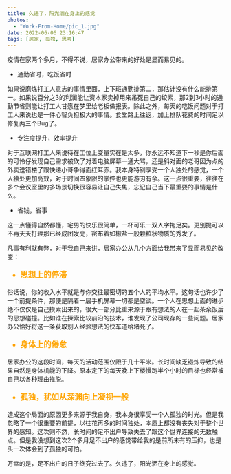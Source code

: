 ```yaml
---
title: 久违了，阳光洒在身上的感觉
photos:
  - "Work-From-Home/pic_1.jpg"
date: 2022-06-06 23:16:47
tags: [居家, 孤独, 思考]
---
```


疫情在家两个多月，不得不说，居家办公带来的好处是显而易见的。

<!-- more -->

* 通勤省时，吃饭省时

如果说磨炼打工人意志的事情里面，上下班通勤排第二，那估计没有什么能排第一。如果说百分之3的利润能让资本家卖掉用来吊死自己的绞索，那2到3小时的通勤节省则能让打工人甘愿在梦里给老板做报表。除此之外，每天的吃饭问题对于打工人来说也是一件心智负担极大的事情。食堂路上往返，加上排队花费的时间足以修复两三个Bug了。

* 专注度提升，效率提升

对于互联网打工人来说待在工位上变量实在是太多，你永远不知道下一秒是你后面的可怜仔发现自己需求被砍了对着电脑屏幕一通大骂，还是斜对面的老哥因为点的外卖送错楼了跟快递小哥争得面红耳赤。我本身特别享受一个人独处的感觉，一个人独处更加高效，对于时间四象限的掌控也更能游刃有余。这一点很重要，往往在多个会议室里的多场景切换很容易让自己失焦，忘记自己当下最重要的事情是什么。

* 省钱，省事

这一点懂得自然都懂，宅男的快乐很简单，一杯可乐一双人字拖足矣。更别提可以不再天天打理那已经成团发亮，密布着如椒盐一般颗粒状物质的秀发了。

凡事有利就有弊，对于我自己来讲，居家办公从几个方面给我带来了显而易见的改变：

<span style="color:orange;font-weight:700;font-size:18px">

* 思想上的停滞

</span>

俗话说，你的收入水平就是与你交往最密切的五个人的平均水平。这句话也许少了一个前提条件，那便是隔着一层手机屏幕一切都是空谈。一个人在思想上面的进步绝不仅仅是自己摸索出来的，很大一部分比重来源于跟有想法的人在一起茶余饭后的思想碰撞。比如谁在探索比较前沿的技术，谁发现了公司现存的一些问题。居家办公恰好将这一条获取别人经验想法的快车道给堵死了。

<span style="color:orange;font-weight:700;font-size:18px">

* 身体上的倦怠

</span>

居家办公的这段时间，每天的活动范围仅限于几十平米。长时间缺乏锻炼导致的结果自然是身体机能的下降。原本定下的每天晚上下楼慢跑半个小时的目标也经常被自己以各种理由推脱。

<span style="color:orange;font-weight:700;font-size:18px">

* 孤独，犹如从深渊向上凝视一般  

</span>

造成这个局面的原因更多来源于我自身，我本身很享受一个人孤独的时光。但是我忽略了一个很重要的前提，以往花再多的时间独处，本质上都没有丧失对于整个世界的感知。这次则不然，长时间的足不出户导致失去了跟这个世界连接的无数触点。但是我没想到这次2个多月足不出户的感觉带给我的是前所未有的压抑，也是头一次体会到了孤独的可怕。

万幸的是，足不出户的日子终究过去了。久违了，阳光洒在身上的感觉。